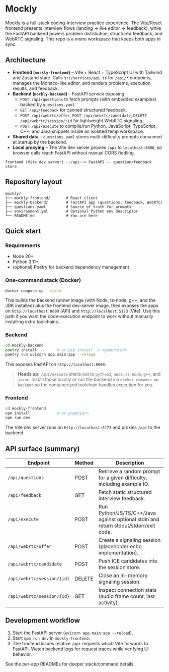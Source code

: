 # Mockly

Mockly is a full-stack coding-interview practice experience. The Vite/React frontend presents interview flows (landing → live editor → feedback), while the FastAPI backend powers problem distribution, structured feedback, and WebRTC signaling. This repo is a mono workspace that keeps both apps in sync.

## Architecture

- **Frontend (`mockly-frontend`)** – Vite + React + TypeScript UI with Tailwind and Zustand state. Calls `src/services/api.ts` for `/api/*` endpoints, manages the Monaco-like editor, and renders problems, execution results, and feedback.
- **Backend (`mockly-backend`)** – FastAPI service exposing:
  - `POST /api/questions` to fetch prompts (with embedded examples) backed by `questions.yaml`.
  - `GET /api/feedback` for canned structured feedback.
  - `POST /api/webrtc/offer`, `POST /api/webrtc/candidate`, `DELETE /api/webrtc/session/:id` for lightweight WebRTC signaling.
  - `POST /api/execute` to compile/run Python, JavaScript, TypeScript, C++, and Java snippets inside an isolated temp workspace.
- **Shared data** – `questions.yaml` stores multi-difficulty prompts consumed at startup by the backend.
- **Local proxying** – The Vite dev server proxies `/api` to `localhost:8000`, so browser calls reach FastAPI without manual CORS fiddling.

```
frontend (Vite dev server) --/api--> FastAPI -- question/feedback store
```

## Repository layout

```
mockly/
├── mockly-frontend/       # React client
├── mockly-backend/        # FastAPI app (questions, feedback, WebRTC)
├── questions.yaml         # Source of truth for prompts
├── environment.yml        # Optional Python env descriptor
└── README.md              # You are here
```

## Quick start

### Requirements
- Node 20+
- Python 3.11+
- (optional) Poetry for backend dependency management

### One-command stack (Docker)
```bash
docker compose up --build
```
This builds the backend runner image (with Node, ts-node, g++, and the JDK installed) plus the frontend dev-server image, then exposes the apps on `http://localhost:8000` (API) and `http://localhost:5173` (Vite). Use this path if you want the code-execution endpoint to work without manually installing extra toolchains.

### Backend
```bash
cd mockly-backend
poetry install         # or pip install -r <generated>
poetry run uvicorn app.main:app --reload
```
This exposes FastAPI on `http://localhost:8000`.
> **Heads up:** `/api/execute` shells out to `python3`, `node`, `ts-node`, `g++`, and `javac`. Install those locally or run the backend via `docker compose up backend` so the containerized toolchain handles execution for you.

### Frontend
```bash
cd mockly-frontend
npm install            # or pnpm/yarn
npm run dev
```
The Vite dev server runs on `http://localhost:5173` and proxies `/api` to the backend.

## API surface (summary)
| Endpoint | Method | Description |
|----------|--------|-------------|
| `/api/questions` | POST | Retrieve a random prompt for a given difficulty, including example IO. |
| `/api/feedback` | GET | Fetch static structured interview feedback. |
| `/api/execute` | POST | Run Python/JS/TS/C++/Java against optional stdin and return stdout/stderr/exit code. |
| `/api/webrtc/offer` | POST | Create a signaling session (placeholder echo implementation). |
| `/api/webrtc/candidate` | POST | Push ICE candidates into the session store. |
| `/api/webrtc/session/{id}` | DELETE | Close an in-memory signaling session. |
| `/api/webrtc/session/{id}` | GET | Inspect connection stats (audio frame count, last activity). |

## Development workflow
1. Start the FastAPI server (`uvicorn app.main:app --reload`).
2. Start `npm run dev` in `mockly-frontend`.
3. The frontend issues relative `/api` requests which Vite forwards to FastAPI. Watch backend logs for request traces while verifying UI behavior.

See the per-app READMEs for deeper stack/command details.
